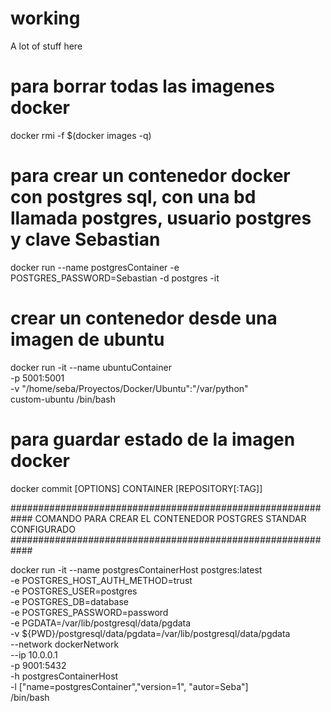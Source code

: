 # working
A lot of stuff here

# para borrar todas las imagenes docker
docker rmi -f $(docker images -q)

# para crear un contenedor docker con postgres sql, con una bd llamada postgres, usuario postgres y clave Sebastian
docker run --name postgresContainer -e POSTGRES_PASSWORD=Sebastian -d postgres -it

# crear un contenedor desde una imagen de ubuntu
docker run -it --name ubuntuContainer \
  -p 5001:5001 \
  -v "/home/seba/Proyectos/Docker/Ubuntu":"/var/python" \
  custom-ubuntu /bin/bash

# para guardar estado de la imagen docker
docker commit [OPTIONS] CONTAINER [REPOSITORY[:TAG]]

############################################################
COMANDO PARA CREAR EL CONTENEDOR POSTGRES STANDAR CONFIGURADO
############################################################

docker run -it --name postgresContainerHost postgres:latest \
    -e POSTGRES_HOST_AUTH_METHOD=trust \
    -e POSTGRES_USER=postgres \
    -e POSTGRES_DB=database \
    -e POSTGRES_PASSWORD=password \
    -e PGDATA=/var/lib/postgresql/data/pgdata \
    -v ${PWD}/postgresql/data/pgdata=/var/lib/postgresql/data/pgdata \
    --network dockerNetwork \
    --ip 10.0.0.1 \
    -p 9001:5432 \
    -h postgresContainerHost \
    -l ["name=postgresContainer","version=1", "autor=Seba"] \
    /bin/bash
